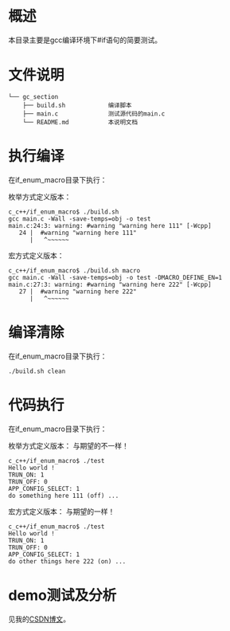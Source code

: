 # 概述

本目录主要是gcc编译环境下#if语句的简要测试。

# 文件说明

```shell
└── gc_section
    ├── build.sh 			编译脚本
    ├── main.c 				测试源代码的main.c
    └── README.md 			本说明文档
```

# 执行编译

在if_enum_macro目录下执行：

枚举方式定义版本：
```shell
c_c++/if_enum_macro$ ./build.sh 
gcc main.c -Wall -save-temps=obj -o test
main.c:24:3: warning: #warning "warning here 111" [-Wcpp]
   24 |  #warning "warning here 111"
      |   ^~~~~~~
```

宏方式定义版本：
```shell
c_c++/if_enum_macro$ ./build.sh macro
gcc main.c -Wall -save-temps=obj -o test -DMACRO_DEFINE_EN=1
main.c:27:3: warning: #warning "warning here 222" [-Wcpp]
   27 |  #warning "warning here 222"
      |   ^~~~~~~
```

# 编译清除

在if_enum_macro目录下执行：

```shell
./build.sh clean
```

# 代码执行

在if_enum_macro目录下执行：

枚举方式定义版本： 与期望的不一样！
```shell
c_c++/if_enum_macro$ ./test 
Hello world !
TRUN_ON: 1
TRUN_OFF: 0
APP_CONFIG_SELECT: 1
do something here 111 (off) ...
```

宏方式定义版本： 与期望的一样！
```shell
c_c++/if_enum_macro$ ./test 
Hello world !
TRUN_ON: 1
TRUN_OFF: 0
APP_CONFIG_SELECT: 1
do other things here 222 (on) ...
```

# demo测试及分析
见我的[CSDN博文](http://yyds.recan-li.cn)。